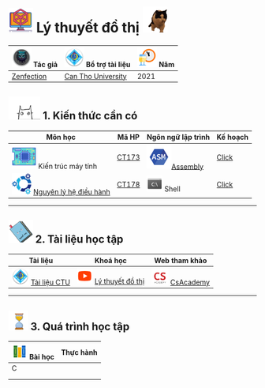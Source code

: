 # <img title="" src="https://raw.githubusercontent.com/Zenfection/Image/master/2020/12/15-22-12-24-Vector%20Graphics%20Rendering.png" alt="7a95e97086fbb1170c6d50d4a5996f2a.gif" width="50"> Lý thuyết đồ thị <img src="https://raw.githubusercontent.com/Zenfection/Image/master/2021/06/16-14-56-59-08-15-27-06-cat_ready.gif" title="" alt="08-15-27-06-cat_ready.gif" width="50">

| <img src="https://raw.githubusercontent.com/Zenfection/Image/master/2021/03/20-14-36-27-logo%20cat.png" title="" alt="logo cat.png" width="40"> Tác giả | <img src="https://raw.githubusercontent.com/Zenfection/Image/master/2021/03/20-14-38-42-logo-ctu.png" title="" alt="logo-ctu.png" width="40"> Bổ trợ tài liệu | <img src="https://raw.githubusercontent.com/Zenfection/Image/master/2021/03/20-13-59-20-icons8-new_year's_eve.png" title="" alt="icons8-new_year's_eve.png" width="40"> Năm |
| ------------------------------------------------------------------------------------------------------------------------------------------------------- | ------------------------------------------------------------------------------------------------------------------------------------------------------------- | --------------------------------------------------------------------------------------------------------------------------------------------------------------------------- |
| [Zenfection](https://facebook.com/Zenfection)                                                                                                           | [Can Tho University](http://www.cit.ctu.edu.vn/)                                                                                                              | 2021                                                                                                                                                                        |

## <img title="" src="https://raw.githubusercontent.com/Zenfection/Image/master/2021/06/16-15-21-11-tenor.gif" alt="tenor.gif" width="65"> 1. Kiến thức cần có

| Môn học                                                                                                                                                                                                                                | Mã HP                                                            | Ngôn ngữ lập trình                                                                                                                                                                                               | Kế hoạch                                             |
| -------------------------------------------------------------------------------------------------------------------------------------------------------------------------------------------------------------------------------------- | ---------------------------------------------------------------- | ---------------------------------------------------------------------------------------------------------------------------------------------------------------------------------------------------------------- | ---------------------------------------------------- |
| ![Programmable Circuit Boardpng](https://raw.githubusercontent.com/Zenfection/Image/master/2020/12/15-22-09-47-Programmable%20Circuit%20Board.png) Kiến trúc máy tính                                                                  | [CT173](https://elcit.ctu.edu.vn/course/search.php?search=CT173) | <img src="https://raw.githubusercontent.com/Zenfection/Image/master/2021/06/16-19-52-01-assembly.png" title="" alt="assemblypng" width="50">[Assembly](https://www.cs.virginia.edu/~evans/cs216/guides/x86.html) | [Click](http://www.cit.ctu.edu.vn/decuong/CT173.pdf) |
| <img src="https://raw.githubusercontent.com/Zenfection/Image/master/2020/12/15-13-16-57-os.png" title="" alt="" width="40"> [Nguyên lý hệ điều hành](https://github.com/Zenfection/CTU/tree/main/HocPhan/CT178-Nguyen_ly_he_dieu_hanh) | [CT178](https://elcit.ctu.edu.vn/course/search.php?search=CT178) | ![icons8-command_line.png](https://raw.githubusercontent.com/Zenfection/Image/master/2021/06/16-19-44-38-icons8-command_line.png) Shell                                                                          | [Click](http://www.cit.ctu.edu.vn/decuong/CT178.pdf) |

---

## <img src="https://raw.githubusercontent.com/Zenfection/Image/master/2021/06/16-15-23-13-tenor.gif" title="" alt="tenor.gif" width="50"> 2. Tài liệu học tập

| Tài liệu                                                                                                                                                                                                                                          | Khoá học                                                                                                                                                                                                                                                | Web tham khảo                                                                                                                                                                                                                |
| ------------------------------------------------------------------------------------------------------------------------------------------------------------------------------------------------------------------------------------------------- | ------------------------------------------------------------------------------------------------------------------------------------------------------------------------------------------------------------------------------------------------------- | ---------------------------------------------------------------------------------------------------------------------------------------------------------------------------------------------------------------------------- |
| <img src="https://raw.githubusercontent.com/Zenfection/Image/master/2021/03/20-14-38-42-logo-ctu.png" title="" alt="logo-ctu.png" width="35"> [Tài liệu CTU](https://github.com/Zenfection/CTU/tree/main/HocPhan/CT112-Mang_may_tinh/Tailieu/CTU) | ![icons8-youtube_play_button.png](https://raw.githubusercontent.com/Zenfection/Image/master/2021/06/16-15-10-40-icons8-youtube_play_button.png) [Lý thuyết đồ thị](https://www.youtube.com/watch?v=WzeRZbH_zSM&list=PLZDIOVvUyYVxdqTsJ9yvg9TSv4TnQoglO) | <img src="https://raw.githubusercontent.com/Zenfection/Image/master/2021/06/16-15-13-57-output-onlinepngtools.png" title="" alt="output-onlinepngtools.png" width="35"> [CsAcademy](https://csacademy.com/app/graph_editor/) |

---

## <img src="https://raw.githubusercontent.com/Zenfection/Image/master/2021/06/16-15-24-10-tenor.gif" title="" alt="tenor.gif" width="40"> 3. Quá trình học tập

| ![icons8-course.png](https://raw.githubusercontent.com/Zenfection/Image/master/2021/03/21-13-30-30-icons8-course.png) Bài học | Thực hành |
| ----------------------------------------------------------------------------------------------------------------------------- | --------- |
| C                                                                                                                             |           |
|                                                                                                                               |           |
|                                                                                                                               |           |

